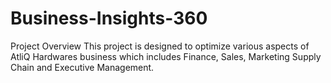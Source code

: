 # Business-Insights-360
Project Overview
This project is designed to optimize various aspects of AtliQ Hardwares business which includes Finance, Sales, Marketing Supply Chain and Executive Management.
